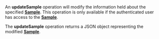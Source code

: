 <a name="updateSample"></a>An **updateSample** operation will modify the information held about the specified <a href="#samples">**Sample**</a>. This operation is only available if the authenticated user has access to the <a href="#samples">**Sample**</a>.

The **updateSample** operation returns a JSON object representing the modified <a href="#samples">**Sample**</a>.
